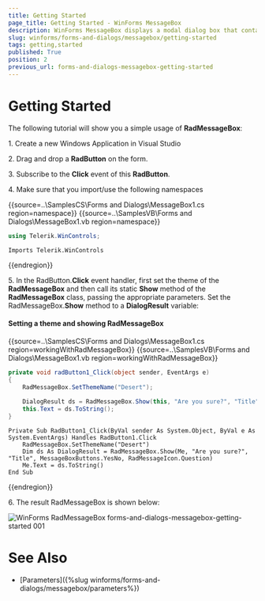 ```yaml
---
title: Getting Started
page_title: Getting Started - WinForms MessageBox
description: WinForms MessageBox displays a modal dialog box that contains a system icon, a set of buttons, and a brief application-specific message, such as status or error information.
slug: winforms/forms-and-dialogs/messagebox/getting-started
tags: getting,started
published: True
position: 2
previous_url: forms-and-dialogs-messagebox-getting-started
---
```


# Getting Started

The following tutorial will show you a simple usage of __RadMessageBox__:

1\. Create a new Windows Application in Visual Studio

2\. Drag and drop a __RadButton__ on the form.

3\. Subscribe to the __Click__ event of this __RadButton__.

4\. Make sure that you import/use the following namespaces 

{{source=..\SamplesCS\Forms and Dialogs\MessageBox1.cs region=namespace}} 
{{source=..\SamplesVB\Forms and Dialogs\MessageBox1.vb region=namespace}} 

````C#
using Telerik.WinControls;

````
````VB.NET
Imports Telerik.WinControls

````

{{endregion}} 
 

5\. In the RadButton.__Click__ event handler, first set the theme of the __RadMessageBox__ and then call its static __Show__ method of the __RadMessageBox__ class, passing the appropriate parameters. Set the RadMessageBox.__Show__ method to a __DialogResult__ variable: 

#### Setting a theme and showing RadMessageBox 

{{source=..\SamplesCS\Forms and Dialogs\MessageBox1.cs region=workingWithRadMessageBox}} 
{{source=..\SamplesVB\Forms and Dialogs\MessageBox1.vb region=workingWithRadMessageBox}} 

````C#
private void radButton1_Click(object sender, EventArgs e)
{
    RadMessageBox.SetThemeName("Desert");
    
    DialogResult ds = RadMessageBox.Show(this, "Are you sure?", "Title", MessageBoxButtons.YesNo, RadMessageIcon.Question);
    this.Text = ds.ToString();
}

````
````VB.NET
Private Sub RadButton1_Click(ByVal sender As System.Object, ByVal e As System.EventArgs) Handles RadButton1.Click
    RadMessageBox.SetThemeName("Desert")
    Dim ds As DialogResult = RadMessageBox.Show(Me, "Are you sure?", "Title", MessageBoxButtons.YesNo, RadMessageIcon.Question)
    Me.Text = ds.ToString()
End Sub

````

{{endregion}} 

6\. The result RadMessageBox is shown below:
    
![WinForms RadMessageBox forms-and-dialogs-messagebox-getting-started 001](images/forms-and-dialogs-messagebox-getting-started001.png)

# See Also

* [Parameters]({%slug winforms/forms-and-dialogs/messagebox/parameters%})


